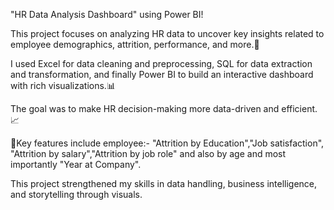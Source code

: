 
"HR Data Analysis Dashboard" using Power BI!

This project focuses on analyzing HR data to uncover key insights related to employee demographics, attrition, performance, and more.📑

I used Excel for data cleaning and preprocessing, SQL for data extraction and transformation, and finally Power BI to build an interactive dashboard with rich visualizations.📊

The goal was to make HR decision-making more data-driven and efficient.📈

📍Key features include employee:-
 "Attrition by Education","Job satisfaction", "Attrition by salary","Attrition by job role" and also by age and most importantly "Year at Company".

This project strengthened my skills in data handling, business intelligence, and storytelling through visuals.
